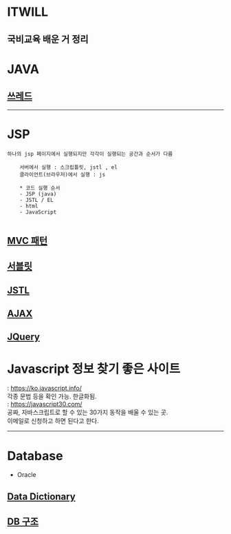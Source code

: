 # ITWILL
국비교육 배운 거 정리
-----
# JAVA 
## [쓰레드](https://github.com/inuit57/ITWILL/blob/main/JSP,JAVA/JAVA/%EC%93%B0%EB%A0%88%EB%93%9C/readme.md#%EC%93%B0%EB%A0%88%EB%93%9C)

----
# JSP
```
하나의 jsp 페이지에서 실행되지만 각각이 실행되는 공간과 순서가 다름
	
	서버에서 실행 : 스크립틀릿, jstl , el 
	클라이언트(브라우저)에서 실행 : js 
	
	* 코드 실행 순서 
	- JSP (java) 
	- JSTL / EL 
	- html 
	- JavaScript 
	
```
## [MVC 패턴](https://github.com/inuit57/ITWILL/tree/main/JSP%2CJAVA/JSP/Model2#model2-%EB%B0%A9%EC%8B%9D%EC%9D%98-%EA%B0%9C%EB%B0%9C)
## [서블릿](https://github.com/inuit57/ITWILL/blob/main/JSP,JAVA/JSP/servlet/readme.md#%EC%84%9C%EB%B8%94%EB%A6%BF)
## [JSTL](https://github.com/inuit57/ITWILL/tree/main/JSP%2CJAVA/JSTL#%EA%B0%9C%EC%9A%94)
## [AJAX](https://github.com/inuit57/ITWILL/tree/main/JSP%2CJAVA/JSP/AJAX)

## [JQuery](https://jquery.com/)

# Javascript 정보 찾기 좋은 사이트 
: https://ko.javascript.info/ <br>
각종 문법 등을 확인 가능. 한글화됨.  <br>
: https://javascript30.com/ <br>
공짜, 자바스크립트로 할 수 있는 30가지 동작을 배울 수 있는 곳. <br>
이메일로 신청하고 하면 된다고 한다.  <br>

----

# Database
- Oracle 

## [Data Dictionary](https://github.com/inuit57/ITWILL/tree/main/Database/Data%20Dictionary#%EA%B5%AC%EC%84%B1%EC%9A%94%EC%86%8C)

## [DB 구조](https://github.com/inuit57/ITWILL/tree/main/DB%EA%B5%AC%ED%98%84/DB%EA%B5%AC%EC%A1%B0#db-%EA%B5%AC%EC%A1%B0)
